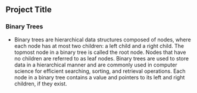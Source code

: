 ## Project Title

### Binary Trees

- Binary trees are hierarchical data structures composed of nodes, where each node has at most two children: a left child and a right child. The topmost node in a binary tree is called the root node. Nodes that have no children are referred to as leaf nodes. Binary trees are used to store data in a hierarchical manner and are commonly used in computer science for efficient searching, sorting, and retrieval operations. Each node in a binary tree contains a value and pointers to its left and right children, if they exist.
